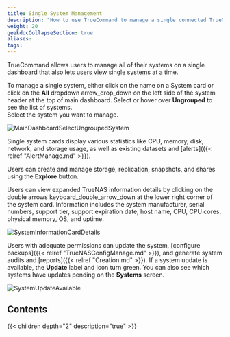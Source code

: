 ```yaml
---
title: Single System Management
description: "How to use TrueCommand to manage a single connected TrueNAS system."
weight: 20
geekdocCollapseSection: true
aliases:
tags:
---
```



TrueCommand allows users to manage all of their systems on a single dashboard that also lets users view single systems at a time. 

To manage a single system, either click on the name on a System card or click on the **All** dropdown <span class="material-icons">arrow_drop_down</span> on the left side of the system header at the top of main dashboard. Select or hover over **Ungrouped** to see the list of systems.  
Select the system you want to manage.

![MainDashboardSelectUngroupedSystem](/images/TrueCommand/Systems/MainDashboardSelectUngroupedSystem.png "Selecting a System")

Single system cards display various statistics like CPU, memory, disk, network, and storage usage, as well as existing datasets and [alerts]({{< relref "AlertManage.md" >}}).

Users can create and manage storage, replication, snapshots, and shares using the **Explore** button. 

Users can view expanded TrueNAS information details by clicking on the double arrows <span class="material-icons">keyboard_double_arrow_down</span> at the lower right corner of the system card. 
Information includes the system manufacturer, serial numbers, support tier, support expiration date, host name, CPU, CPU cores, physical memory, OS, and uptime.

![SystemInformationCardDetails](/images/TrueCommand/Systems/SystemInformationCardDetails.png "Single System Hardware Details")

Users with adequate permissions can update the system, [configure backups]({{< relref "TrueNASConfigManage.md" >}}), and generate system audits and [reports]({{< relref "Creation.md" >}}). If a system update is available, the **Update** label and icon turn green. You can also see which systems have updates pending on the **Systems** screen.

![SystemUpdateAvailable](/images/TrueCommand/Dashboard/SystemUpdateAvailable.png "Single System Dashboard")

## Contents

{{< children depth="2" description="true" >}}
